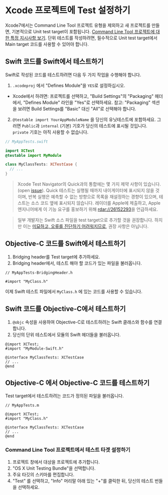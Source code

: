 # Xcode 프로젝트에 Test 설정하기

Xcode7에서는 Command Line Tool 프로젝트 유형을 제외하고 새 프로젝트를 만들면, 기본적으로 Unit test target이 포함됩니다. [Command Line Tool 프로젝트에 대한 특정 지시사항 보기](#Command-Line-Tool-프로젝트에서-테스트-타겟-설정하기). 단위 테스트를 작성하려면, 필수적으로 Unit test target에서 Main target 코드를 사용할 수 있어야 합니다. 

## Swift 코드를 Swift에서 테스트하기

Swift로 작성된 코드를 테스트하려면 다음 두 가지 작업을 수행해야 합니다.

1.  `.xcodeproj` 에서 "Defines Module"을 `YES`로 설정하십시오.

  * Xcode에서 하려면: 프로젝트를 선택하고, "Build Settings"의 "Packaging" 헤더에서,
    "Defines Module" 라인을 "Yes"로 선택하세요. 참고: "Packaging" 섹션을 보려면 Build Settings를 "Basic" 대신 "All"로 선택해야 합니다.

2.  `@testable import YourAppModuleName` 을 당신의 유닛테스트에 포함하세요. 그러면 `Public`과 `internal` (기본) 기호가 당신의 테스트에 표시될 것입니다. `private` 기호는 아직 사용할 수 없습니다.

```swift
// MyAppTests.swift

import XCTest
@testable import MyModule

class MyClassTests: XCTestCase {
  // ...
}
```

> Xcode Test Navigator의 Quick과의 통합에는 몇 가지 제약 사항이 있습니다. (open [issue](https://github.com/Quick/Quick/issues/219)). Quick 테스트는 실행될 때까지 내이게이터에 표시되지 않을 것이며, 반복 실행은 예측할 수 없는 방향으로 목록을 재설정하는 경향이 있으며, 테스트는 소스 코드 옆에 표시되지 않습니다.
> 레이더를 Apple에 제출하고, Apple 엔지니어에게 이 기능 요구를 홍보하기 위해 [rdar://26152293](http://openradar.appspot.com/radar?id=4974047628623872)을 언급하세요.

> 일부 개발자는 Swift 소스 파일을 test target으로 추가할 것을 권장합니다.
> 하지만 이는 [미묘하고, 오류를 진단하기 어려워지므로](https://github.com/Quick/Quick/issues/91), 권장 사항은 아닙니다.

## Objective-C 코드를 Swift에서 테스트하기

1. Bridging header를 Test target에 추가하세요.
2. Bridging header에서, 테스트 해야 할 코드가 있는 파일을 불러옵니다.

```objc
// MyAppTests-BridgingHeader.h

#import "MyClass.h"
```

이제 Swift 테스트 파일에서 `MyClass.h` 에 있는 코드를 사용할 수 있습니다.

## Swift 코드를 Objective-C에서 테스트하기

1. `@objc` 속성을 사용하여 Objective-C로 테스트하려는 Swift 클래스와 함수를 연결합니다.
2. 당신의 단위 테스트에서 모듈의 Swift 헤더들을 불러옵니다.

```objc
@import XCTest;
#import "MyModule-Swift.h"

@interface MyClassTests: XCTestCase
// ...
@end
```

## Objective-C 에서 Objective-C 코드를 테스트하기

Test target에서 테스트하려는 코드가 정의된 파일을 불러옵니다.

```objc
// MyAppTests.m

@import XCTest;
#import "MyClass.h"

@interface MyClassTests: XCTestCase
// ...
@end
```

### Command Line Tool 프로젝트에서 테스트 타겟 설정하기

1. 프로젝트 창에서 대상을 프로젝트에 추가합니다.
2. "OS X Unit Testing Bundle"을 선택합니다.
3. 주요 타깃의 스키마를 편집합니다.
4. "Test" 를 선택하고, "Info" 머리말 아래 있는 "+"를 클릭한 뒤, 당신의 테스트 번들을 선택하세요.
